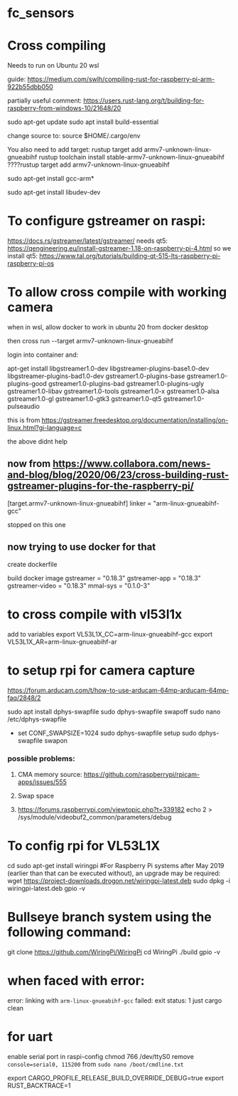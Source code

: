 # fc_sensors

# Cross compiling
Needs to run on Ubuntu 20 wsl

guide:
https://medium.com/swlh/compiling-rust-for-raspberry-pi-arm-922b55dbb050

partially useful comment:
https://users.rust-lang.org/t/building-for-raspberry-from-windows-10/21648/20

sudo apt-get update
sudo apt install build-essential


change source to:
source $HOME/.cargo/env

You also need to add target:
rustup target add armv7-unknown-linux-gnueabihf
rustup toolchain install stable-armv7-unknown-linux-gnueabihf
????rustup target add armv7-unknown-linux-gnueabihf

sudo apt-get install gcc-arm*
 

sudo apt-get install libudev-dev

# To configure gstreamer on raspi:
https://docs.rs/gstreamer/latest/gstreamer/
needs qt5:
https://qengineering.eu/install-gstreamer-1.18-on-raspberry-pi-4.html
so we install qt5:
https://www.tal.org/tutorials/building-qt-515-lts-raspberry-pi-raspberry-pi-os

# To allow cross compile with working camera

when in wsl, allow docker to work in ubuntu 20 from docker desktop

then 
cross run --target armv7-unknown-linux-gnueabihf

login into container and:

apt-get install libgstreamer1.0-dev libgstreamer-plugins-base1.0-dev libgstreamer-plugins-bad1.0-dev gstreamer1.0-plugins-base gstreamer1.0-plugins-good gstreamer1.0-plugins-bad gstreamer1.0-plugins-ugly gstreamer1.0-libav gstreamer1.0-tools gstreamer1.0-x gstreamer1.0-alsa gstreamer1.0-gl gstreamer1.0-gtk3 gstreamer1.0-qt5 gstreamer1.0-pulseaudio

this is from 
https://gstreamer.freedesktop.org/documentation/installing/on-linux.html?gi-language=c


the above didnt help
## now from https://www.collabora.com/news-and-blog/blog/2020/06/23/cross-building-rust-gstreamer-plugins-for-the-raspberry-pi/

[target.armv7-unknown-linux-gnueabihf]
linker = "arm-linux-gnueabihf-gcc"

stopped on this one

## now trying to use docker for that
create dockerfile

build docker image
gstreamer = "0.18.3"
gstreamer-app = "0.18.3"
gstreamer-video = "0.18.3"
mmal-sys = "0.1.0-3"

# to cross compile with vl53l1x

add to variables
export VL53L1X_CC=arm-linux-gnueabihf-gcc
export VL53L1X_AR=arm-linux-gnueabihf-ar


# to setup rpi for camera capture
https://forum.arducam.com/t/how-to-use-arducam-64mp-arducam-64mp-faq/2848/2

sudo apt install dphys-swapfile
sudo dphys-swapfile swapoff
sudo nano /etc/dphys-swapfile
 - set CONF_SWAPSIZE=1024
sudo dphys-swapfile setup
sudo dphys-swapfile swapon


### possible problems:
1. CMA memory
source: https://github.com/raspberrypi/rpicam-apps/issues/555

2. Swap space
3. https://forums.raspberrypi.com/viewtopic.php?t=339182
echo 2 > /sys/module/videobuf2_common/parameters/debug

# To config rpi for VL53L1X

cd
sudo apt-get install wiringpi
#For Raspberry Pi systems after May 2019 (earlier than that can be executed without), an upgrade may be required:
wget https://project-downloads.drogon.net/wiringpi-latest.deb
sudo dpkg -i wiringpi-latest.deb
gpio -v

# Bullseye branch system using the following command:
git clone https://github.com/WiringPi/WiringPi
cd WiringPi
./build
gpio -v

# when faced with error:
error: linking with `arm-linux-gnueabihf-gcc` failed: exit status: 1
just cargo clean

# for uart
enable serial port in raspi-config
chmod 766 /dev/ttyS0
remove ```console=serial0, 115200``` from ```sudo nano /boot/cmdline.txt```


export CARGO_PROFILE_RELEASE_BUILD_OVERRIDE_DEBUG=true 
export RUST_BACKTRACE=1